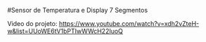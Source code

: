 
#Sensor de Temperatura e Display 7 Segmentos

Video do projeto:
https://www.youtube.com/watch?v=xdh2vZteH-w&list=UUoWE6tV1bPTIwWWcH22IuoQ
